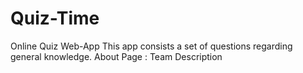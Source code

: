 # Quiz-Time
Online Quiz Web-App
This app consists a set of questions regarding general knowledge.
About Page : Team Description 
